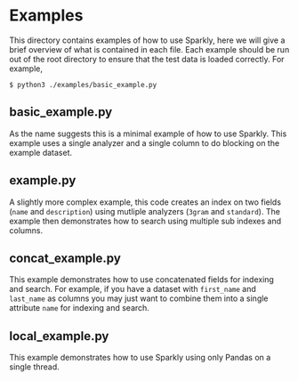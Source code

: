 # Examples

This directory contains examples of how to use Sparkly, here we will give a brief overview of 
what is contained in each file. Each example should be run out of the root directory to 
ensure that the test data is loaded correctly. For example, 

```
$ python3 ./examples/basic_example.py
```


## basic_example.py

As the name suggests this is a minimal example of how to use Sparkly. This example uses a 
single analyzer and a single column to do blocking on the example dataset. 


## example.py

A slightly more complex example, this code creates an index on two fields (`name` and `description`) 
using mutliple analyzers (`3gram` and `standard`). The example then demonstrates how to search using 
multiple sub indexes and columns.



## concat_example.py

This example demonstrates how to use concatenated fields for indexing and search. For example, if 
you have a dataset with `first_name` and `last_name` as columns you may just want to combine them into a 
single attribute `name` for indexing and search.


## local_example.py

This example demonstrates how to use Sparkly using only Pandas on a single thread.

